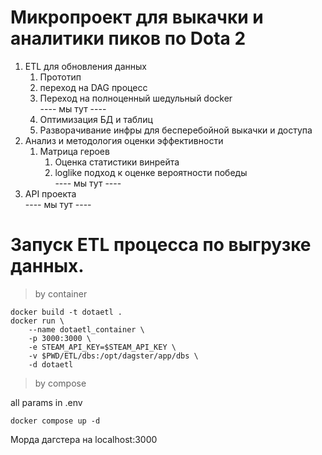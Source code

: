 
# Микропроект для выкачки и аналитики пиков по Dota 2

1) ETL для обновления данных
    1. Прототип
    2. переход на DAG процесс
    3. Переход на полноценный шедульный docker  
    ---- мы тут ----
    4. Оптимизация БД и таблиц
    5. Разворачивание инфры для бесперебойной выкачки и доступа
2) Анализ и методология оценки эффективности
    1. Матрица героев
        1. Оценка статистики винрейта
        2. loglike подход к оценке вероятности победы  
            ---- мы тут ----
3) API проекта  
        ---- мы тут ----


#  Запуск ETL процесса по выгрузке данных.  
> by container
```
docker build -t dotaetl .
docker run \
    --name dotaetl_container \
    -p 3000:3000 \
    -e STEAM_API_KEY=$STEAM_API_KEY \
    -v $PWD/ETL/dbs:/opt/dagster/app/dbs \
    -d dotaetl
```

> by compose    

all params in .env

```
docker compose up -d

```
Морда дагстера на  localhost:3000 
